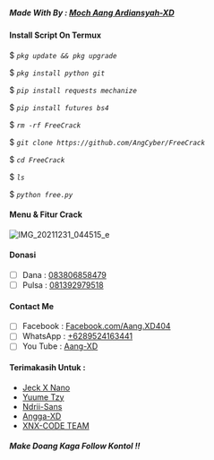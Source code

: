 ##### Made With By : [Moch Aang Ardiansyah-XD](url)
#### Install Script On Termux
$ _`pkg update && pkg upgrade`_

$ _`pkg install python git`_

$ _`pip install requests mechanize`_

$ _`pip install futures bs4`_

$ _`rm -rf FreeCrack`_

$ _`git clone https://github.com/AngCyber/FreeCrack`_

$ _`cd FreeCrack`_

$ _`ls`_

$ _`python free.py`_

#### Menu & Fitur Crack
![IMG_20211231_044515_e](https://user-images.githubusercontent.com/92802033/150424935-7ab12d9f-be56-47e6-84bf-58e808a9529f.png)

#### Donasi
- [ ] Dana : [083806858479](url)
- [ ] Pulsa : [081392979518](url)
#### Contact Me
- [ ] Facebook  : [Facebook.com/Aang.XD404](url)
- [ ] WhatsApp : [+6289524163441](url)
- [ ] You Tube  : [Aang-XD](url)

#### Terimakasih Untuk :
- [Jeck X Nano](url)
- [Yuume Tzy](url)
- [Ndrii-Sans](url)
- [Angga-XD](url)
- [XNX-CODE TEAM](url)

##### _Make Doang Kaga Follow Kontol !!_
